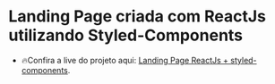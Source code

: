 # Landing Page criada com ReactJs utilizando Styled-Components

- 🔥Confira a live do projeto aqui: [Landing Page ReactJs + styled-components](https://arturantonionunes.github.io/reactjs-landing-page/).
